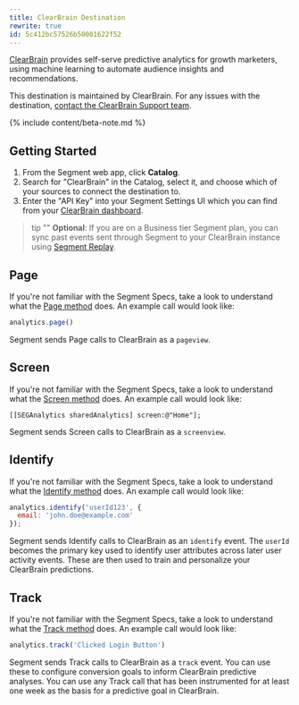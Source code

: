 ```yaml
---
title: ClearBrain Destination
rewrite: true
id: 5c412bc57526b50001622f52
---
```

[ClearBrain](https://clearbrain.com/?utm_source=segmentio&utm_medium=docs&utm_campaign=partners) provides self-serve predictive analytics for growth marketers, using machine learning to automate audience insights and recommendations.

This destination is maintained by ClearBrain. For any issues with the destination, [contact the ClearBrain Support team](mailto:support@clearbrain.com).

{% include content/beta-note.md %}


## Getting Started



1. From the Segment web app, click **Catalog**.
2. Search for "ClearBrain" in the Catalog, select it, and choose which of your sources to connect the destination to.
3. Enter the "API Key" into your Segment Settings UI which you can find from your [ClearBrain dashboard](https://app.clearbrain.com/connections).

> tip ""
> **Optional**: If you are on a Business tier Segment plan, you can sync past events sent through Segment to your ClearBrain instance using [Segment Replay](/docs/guides/what-is-replay/).


## Page

If you're not familiar with the Segment Specs, take a look to understand what the [Page method](/docs/connections/spec/page/) does. An example call would look like:

```js
analytics.page()
```

Segment sends Page calls to ClearBrain as a `pageview`.


## Screen

If you're not familiar with the Segment Specs, take a look to understand what the [Screen method](/docs/connections/spec/page/) does. An example call would look like:

```objc
[[SEGAnalytics sharedAnalytics] screen:@"Home"];
```

Segment sends Screen calls to ClearBrain as a `screenview`.


## Identify

If you're not familiar with the Segment Specs, take a look to understand what the [Identify method](/docs/connections/spec/identify/) does. An example call would look like:

```js
analytics.identify('userId123', {
  email: 'john.doe@example.com'
});
```

Segment sends Identify calls to ClearBrain as an `identify` event. The `userId` becomes the primary key used to identify user attributes across later user activity events. These are then used to train and personalize your ClearBrain predictions.


## Track

If you're not familiar with the Segment Specs, take a look to understand what the [Track method](/docs/connections/spec/track/) does. An example call would look like:

```js
analytics.track('Clicked Login Button')
```

Segment sends Track calls to ClearBrain as a `track` event. You can use these to configure conversion goals to inform ClearBrain predictive analyses. You can use any Track call that has been instrumented for at least one week as the basis for a predictive goal in ClearBrain.
